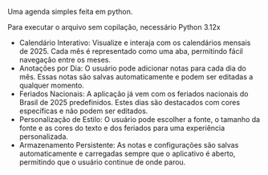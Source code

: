 Uma agenda simples feita em python.

Para executar o arquivo sem copilação, necessário Python 3.12x

- Calendário Interativo: Visualize e interaja com os calendários mensais de 2025. Cada mês é representado como uma aba, permitindo fácil navegação entre os meses.
- Anotações por Dia: O usuário pode adicionar notas para cada dia do mês. Essas notas são salvas automaticamente e podem ser editadas a qualquer momento.
- Feriados Nacionais: A aplicação já vem com os feriados nacionais do Brasil de 2025 predefinidos. Estes dias são destacados com cores específicas e não podem ser editados.
- Personalização de Estilo: O usuário pode escolher a fonte, o tamanho da fonte e as cores do texto e dos feriados para uma experiência personalizada.
- Armazenamento Persistente: As notas e configurações são salvas automaticamente e carregadas sempre que o aplicativo é aberto, permitindo que o usuário continue de onde parou.
